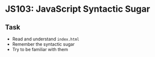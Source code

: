 # JS103: JavaScript Syntactic Sugar

## Task

- Read and understand `index.html`
- Remember the syntactic sugar
- Try to be familiar with them 